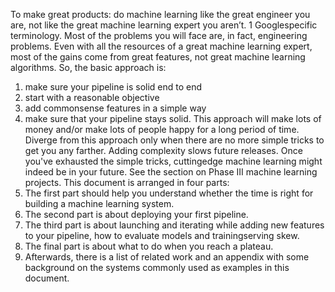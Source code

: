 To make great products:
do machine learning like the great engineer you are, not like the great machine learning
expert you aren’t.
1 Google­specific terminology.
Most of the problems you will face are, in fact, engineering problems. Even with all the
resources of a great machine learning expert, most of the gains come from great features, not
great machine learning algorithms. So, the basic approach is:
1. make sure your pipeline is solid end to end
2. start with a reasonable objective
3. add common­sense features in a simple way
4. make sure that your pipeline stays solid.
This approach will make lots of money and/or make lots of people happy for a long period of
time. Diverge from this approach only when there are no more simple tricks to get you any
farther. Adding complexity slows future releases.
Once you've exhausted the simple tricks, cutting­edge machine learning might indeed be in your
future. See the section on Phase III machine learning projects.
This document is arranged in four parts:
1. The first part should help you understand whether the time is right for building a machine
learning system.
2. The second part is about deploying your first pipeline.
3. The third part is about launching and iterating while adding new features to your pipeline,
how to evaluate models and training­serving skew.
4. The final part is about what to do when you reach a plateau.
5. Afterwards, there is a list of related work and an appendix with some background on the
systems commonly used as examples in this document.
